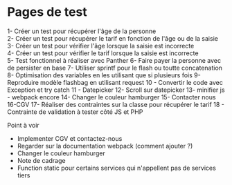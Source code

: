 # Pages de test

1- Créer un test pour récupérer l'âge de la personne <br/>
2- Créer un test pour récupérer le tarif en fonction de l'âge ou de la saisie <br/>
3- Créer un test pour vérifier l'âge lorsque la saisie est incorrecte <br/>
4- Créer un test pour vérifier le tarif lorsque la saisie est incorrecte <br/>
5- Test fonctionnel à réaliser avec Panther
6- Faire payer la personne avec de persister en base
7- Utiliser sprintf pour le flash ou toutte concatenation
8- Optimisation des variables en les utilisant que si plusieurs fois
9- Reproduire modèle flashbag en utilisant request
10 - Convertir le code avec Exception et try catch
11 - Datepicker
12- Scroll sur datepicker
13- minifier js - webpack encore
14- Changer le couleur hamburger
15- Contacter nous
16-CGV
17- Réaliser des contraintes sur la classe pour récupérer le tarif
18 - Contrainte de validation à tester côté JS et PHP

Point à voir
- Implementer CGV et contactez-nous
- Regarder sur la documentation webpack (comment ajouter ?)
- Changer le couleur hamburger
- Note de cadrage
- Function static pour certains services qui n'appellent pas de services tiers